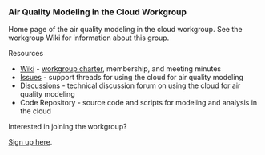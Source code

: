 ### Air Quality Modeling in the Cloud Workgroup

Home page of the air quality modeling in the cloud workgroup. See the workgroup Wiki for information about this group.

Resources

* [Wiki](https://github.com/CMASCenter/modeling-in-the-cloud/wiki) - [workgroup charter](https://github.com/CMASCenter/modeling-in-the-cloud/wiki/Modeling-in-the-Cloud-Workgroup-Charter), membership, and meeting minutes
* [Issues](https://github.com/CMASCenter/modeling-in-the-cloud/issues) - support threads for using the cloud for air quality modeling
* [Discussions](https://github.com/CMASCenter/modeling-in-the-cloud/discussions) - technical discussion forum on using the cloud for air quality modeling
* Code Repository - source code and scripts for modeling and analysis in the cloud

Interested in joining the workgroup? 

[Sign up here](https://forms.gle/kybH5C2xfzFb8CBg8). 
